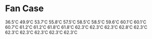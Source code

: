 # Fan Case
36.5'C 49.9'C 53.7'C 55.8'C
57.5'C 58.5'C 58.5'C 59.6'C
60.1'C 60.1'C 60.7'C 61.2'C
61.2'C 61.8'C 61.8'C 62.3'C
62.3'C 62.3'C 62.8'C 62.3'C
62.3'C 62.3'C 62.3'C 62.3'C
62.3'C
